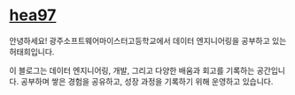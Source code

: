 # [hea97](https://github.com/hea97)
안녕하세요! 광주소프트웨어마이스터고등학교에서 데이터 엔지니어링을 공부하고 있는 허태희입니다.

이 블로그는 데이터 엔지니어링, 개발, 그리고 다양한 배움과 회고를 기록하는 공간입니다.
공부하며 쌓은 경험을 공유하고, 성장 과정을 기록하기 위해 운영하고 있습니다.

